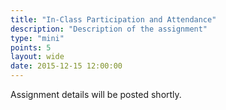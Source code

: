 ```yaml
---
title: "In-Class Participation and Attendance"
description: "Description of the assignment"
type: "mini"
points: 5
layout: wide
date: 2015-12-15 12:00:00
---
```


Assignment details will be posted shortly.